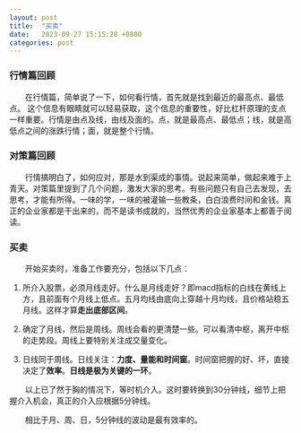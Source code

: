 ```yaml
---
layout: post
title:  "买卖"
date:   2023-09-27 15:15:28 +0800
categories: post
---
```


### 行情篇回顾

&#8195;&#8195;在行情篇，简单说了一下，如何看行情，首先就是找到最近的最高点、最低点。 这个信息有眼睛就可以轻易获取，这个信息的重要性，好比杠杆原理的支点一样重要。行情是由点及线，由线及面的。点，就是最高点、最低点；线，就是高低点之间的涨跌行情；面，就是整个行情。

### 对策篇回顾

&#8195;&#8195;行情搞明白了，如何应对，那是水到渠成的事情。说起来简单，做起来难于上青天。对策篇里提到了几个问题，激发大家的思考。有些问题只有自己去发现，去思考，才能有所得。一味的学，一味的被灌输一些教条，白白浪费时间和金钱。真正的企业家都是干出来的，而不是读书成就的，当然优秀的企业家基本上都善于阅读。

### 买卖

&#8195;&#8195;开始买卖时，准备工作要充分，包括以下几点：

1. 所介入股票，必须月线走好。什么是月线走好？即macd指标的白线在黄线上方，且前面有个月线上低点。五月均线由底向上穿越十月均线，且价格站稳五月线。这样才算**走出底部区间**。

2. 确定了月线，然后是周线。周线会看的更清楚一些。可以看清中枢，离开中枢的走势段。周线上要特别关注成交量变化。

3. 日线同于周线。日线关注：**力度、量能和时间窗**。时间窗把握的好、坏，直接决定了**效率**。**日线是极为关键的一环**。

&#8195;&#8195;以上已了然于胸的情况下，等时机介入。这时要转换到30分钟线，细节上把握介入机会，真正的介入应根据5分钟线。

&#8195;&#8195;相比于月、周、日，5分钟线的波动是最有效率的。
